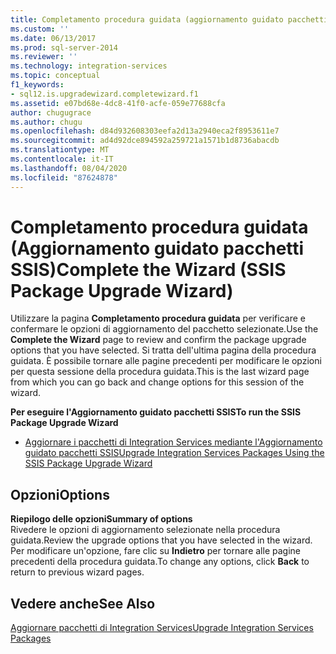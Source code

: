```yaml
---
title: Completamento procedura guidata (aggiornamento guidato pacchetti SSIS) | Microsoft Docs
ms.custom: ''
ms.date: 06/13/2017
ms.prod: sql-server-2014
ms.reviewer: ''
ms.technology: integration-services
ms.topic: conceptual
f1_keywords:
- sql12.is.upgradewizard.completewizard.f1
ms.assetid: e07bd68e-4dc8-41f0-acfe-059e77688cfa
author: chugugrace
ms.author: chugu
ms.openlocfilehash: d84d932608303eefa2d13a2940eca2f8953611e7
ms.sourcegitcommit: ad4d92dce894592a259721a1571b1d8736abacdb
ms.translationtype: MT
ms.contentlocale: it-IT
ms.lasthandoff: 08/04/2020
ms.locfileid: "87624878"
---
```

# <a name="complete-the-wizard-ssis-package-upgrade-wizard"></a><span data-ttu-id="6ae33-102">Completamento procedura guidata (Aggiornamento guidato pacchetti SSIS)</span><span class="sxs-lookup"><span data-stu-id="6ae33-102">Complete the Wizard (SSIS Package Upgrade Wizard)</span></span>
  <span data-ttu-id="6ae33-103">Utilizzare la pagina **Completamento procedura guidata** per verificare e confermare le opzioni di aggiornamento del pacchetto selezionate.</span><span class="sxs-lookup"><span data-stu-id="6ae33-103">Use the **Complete the Wizard** page to review and confirm the package upgrade options that you have selected.</span></span> <span data-ttu-id="6ae33-104">Si tratta dell'ultima pagina della procedura guidata. È possibile tornare alle pagine precedenti per modificare le opzioni per questa sessione della procedura guidata.</span><span class="sxs-lookup"><span data-stu-id="6ae33-104">This is the last wizard page from which you can go back and change options for this session of the wizard.</span></span>  
  
 <span data-ttu-id="6ae33-105">**Per eseguire l'Aggiornamento guidato pacchetti SSIS**</span><span class="sxs-lookup"><span data-stu-id="6ae33-105">**To run the SSIS Package Upgrade Wizard**</span></span>  
  
-   [<span data-ttu-id="6ae33-106">Aggiornare i pacchetti di Integration Services mediante l'Aggiornamento guidato pacchetti SSIS</span><span class="sxs-lookup"><span data-stu-id="6ae33-106">Upgrade Integration Services Packages Using the SSIS Package Upgrade Wizard</span></span>](install-windows/upgrade-integration-services-packages-using-the-ssis-package-upgrade-wizard.md)  
  
## <a name="options"></a><span data-ttu-id="6ae33-107">Opzioni</span><span class="sxs-lookup"><span data-stu-id="6ae33-107">Options</span></span>  
 <span data-ttu-id="6ae33-108">**Riepilogo delle opzioni**</span><span class="sxs-lookup"><span data-stu-id="6ae33-108">**Summary of options**</span></span>  
 <span data-ttu-id="6ae33-109">Rivedere le opzioni di aggiornamento selezionate nella procedura guidata.</span><span class="sxs-lookup"><span data-stu-id="6ae33-109">Review the upgrade options that you have selected in the wizard.</span></span> <span data-ttu-id="6ae33-110">Per modificare un'opzione, fare clic su **Indietro** per tornare alle pagine precedenti della procedura guidata.</span><span class="sxs-lookup"><span data-stu-id="6ae33-110">To change any options, click **Back** to return to previous wizard pages.</span></span>  
  
## <a name="see-also"></a><span data-ttu-id="6ae33-111">Vedere anche</span><span class="sxs-lookup"><span data-stu-id="6ae33-111">See Also</span></span>  
 [<span data-ttu-id="6ae33-112">Aggiornare pacchetti di Integration Services</span><span class="sxs-lookup"><span data-stu-id="6ae33-112">Upgrade Integration Services Packages</span></span>](install-windows/upgrade-integration-services-packages.md)  
  
  
